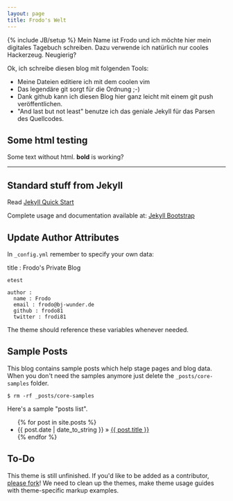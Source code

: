```yaml
---
layout: page
title: Frodo's Welt
---
```

{% include JB/setup %}
Mein Name ist Frodo und ich möchte hier mein digitales Tagebuch schreiben.
Dazu verwende ich natürlich nur cooles Hackerzeug. Neugierig?

Ok, ich schreibe diesen blog mit folgenden Tools: 
* Meine Dateien editiere ich mit dem coolen vim
* Das legendäre git sorgt für die Ordnung ;-)
* Dank github kann ich diesen Blog hier ganz leicht mit einem git push
  veröffentlichen.
* "And last but not least" benutze ich das geniale Jekyll für das Parsen des
  Quellcodes.


## Some html testing
Some text without html. <b>bold</b> is working?

---
## Standard stuff from Jekyll
Read [Jekyll Quick Start](http://jekyllbootstrap.com/usage/jekyll-quick-start.html)

Complete usage and documentation available at: [Jekyll Bootstrap](http://jekyllbootstrap.com)

## Update Author Attributes

In `_config.yml` remember to specify your own data:
    
title : Frodo's Private Blog

	etest
	    
    author :
      name : Frodo
      email : frodo@bj-wunder.de
      github : frodo81
      twitter : frodi81

The theme should reference these variables whenever needed.
    
## Sample Posts

This blog contains sample posts which help stage pages and blog data.
When you don't need the samples anymore just delete the `_posts/core-samples` folder.

    $ rm -rf _posts/core-samples

Here's a sample "posts list".

<ul class="posts">
  {% for post in site.posts %}
    <li><span>{{ post.date | date_to_string }}</span> &raquo; <a href="{{ BASE_PATH }}{{ post.url }}">{{ post.title }}</a></li>
  {% endfor %}
</ul>

## To-Do

This theme is still unfinished. If you'd like to be added as a contributor, [please fork](http://github.com/plusjade/jekyll-bootstrap)!
We need to clean up the themes, make theme usage guides with theme-specific markup examples.


